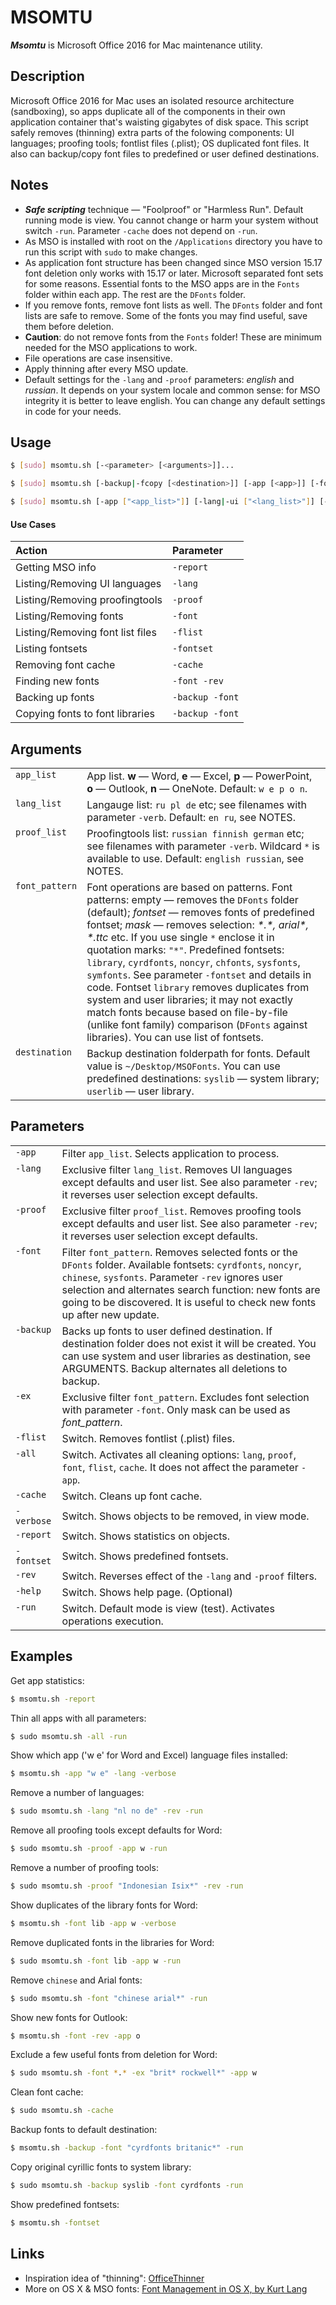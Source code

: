 # MSOMTU  
***Msomtu*** is Microsoft Office 2016 for Mac maintenance utility.

## Description
Microsoft Office 2016 for Mac uses an isolated resource architecture (sandboxing), so apps duplicate all of the components in their own application container that's waisting gigabytes of disk space. This script safely removes (thinning) extra parts of the folowing components: UI languages; proofing tools; fontlist files (.plist); OS duplicated font files. It also can backup/copy font files to predefined or user defined destinations.

## Notes
* ***Safe scripting*** technique — "Foolproof" or "Harmless Run". Default running mode is view. You cannot change or harm your system without switch `-run`. Parameter `-cache` does not depend on `-run`.
* As MSO is installed with root on the `/Applications` directory you have to run this script with `sudo` to make changes.
* As application font structure has been changed since MSO version 15.17 font deletion only works with 15.17 or later. Microsoft separated font sets for some reasons. Essential fonts to the MSO apps are in the `Fonts` folder within each app. The rest are the `DFonts` folder.
* If you remove fonts, remove font lists as well. The `DFonts` folder and font lists are safe to remove. Some of the fonts you may find useful, save them before deletion.
* **Caution**: do not remove fonts from the `Fonts` folder! These are minimum needed for the MSO applications to work.
* File operations are case insensitive.
* Apply thinning after every MSO update.
* Default settings for the `-lang` and `-proof` parameters: *english* and *russian*. It depends on your system locale and common sense: for MSO integrity it is better to leave english. You can change any default settings in code for your needs.

## Usage

```sh
$ [sudo] msomtu.sh [-<parameter> [<arguments>]]...

$ [sudo] msomtu.sh [-backup|-fcopy [<destination>]] [-app [<app>]] [-font [<font_pattern>]] [-ex|-x <font_pattern>] [-run]

$ [sudo] msomtu.sh [-app ["<app_list>"]] [-lang|-ui ["<lang_list>"]] [-proof|-p ["<proof_list>"]] [-font [<font_pattern>]] [-flist|-fl] [-ex|-x <font_pattern>] [-cache] [-report|-rep] [-verbose|-verb] [-fontset|-fs] [-all|-full] [-rev] [-help|-h|-?] [-run]
```

#### Use Cases
| Action  | Parameter |
|:--------|:----------|
| Getting MSO info | `-report` |
| Listing/Removing UI languages | `-lang` |
| Listing/Removing proofingtools | `-proof` |
| Listing/Removing fonts | `-font` |
| Listing/Removing font list files | `-flist` |
| Listing fontsets | `-fontset` |
| Removing font cache | `-cache` |
| Finding new fonts | `-font -rev` |
| Backing up fonts | `-backup -font` |
| Copying fonts to font libraries | `-backup -font` |

## Arguments
<table>
<tr><td valign="top"><code>app_list</code></td><td>App list. <b>w</b> — Word, <b>e</b> — Excel, <b>p</b> — PowerPoint, <b>o</b> — Outlook, <b>n</b> — OneNote. Default: <code>w e p o n</code>.</td></tr>
<tr><td valign="top"><code>lang_list</code></td><td>Langauge list: <code>ru pl de</code> etc; see filenames with parameter <code>-verb</code>. Default: <code>en ru</code>, see NOTES.</td></tr>
<tr><td valign="top"><code>proof_list</code></td><td>Proofingtools list: <code>russian finnish german</code> etc; see filenames with parameter <code>-verb</code>. Wildcard <code>*</code> is available to use. Default: <code>english russian</code>, see NOTES.</td></tr>
<tr><td valign="top"><code>font_pattern</code></td><td>Font operations are based on patterns. Font patterns: empty — removes the <code>DFonts</code> folder (default); <i>fontset</i> — removes fonts of predefined fontset; <i>mask</i> — removes selection: <i>*.*, arial*, *.ttc</i> etc. If you use single <code>*</code> enclose it in quotation marks: <code>"*"</code>. Predefined fontsets: <code>library</code>, <code>cyrdfonts</code>, <code>noncyr</code>, <code>chfonts</code>, <code>sysfonts</code>, <code>symfonts</code>. See parameter <code>-fontset</code> and details in code. Fontset <code>library</code> removes duplicates from system and user libraries; it may not exactly match fonts because based on file-by-file (unlike font family) comparison (<code>DFonts</code> against libraries). You can use list of fontsets.</td></tr>
<tr><td valign="top"><code>destination</code></td><td>Backup destination folderpath for fonts. Default value is <code>~/Desktop/MSOFonts</code>. You can use predefined destinations: <code>syslib</code> — system library; <code>userlib</code> — user library.</td></tr>
</table>

## Parameters
<table>
<tr><td valign="top"><code>-app</code></td> <td>Filter <code>app_list</code>. Selects application to process.</td></tr>
<tr><td valign="top"><code>-lang</code></td> <td>Exclusive filter <code>lang_list</code>. Removes UI languages except defaults and user list. See also parameter <code>-rev</code>; it reverses user selection except defaults.</td></tr>
<tr><td valign="top"><code>-proof</code></td> <td>Exclusive filter <code>proof_list</code>. Removes proofing tools except defaults and user list. See also parameter <code>-rev</code>; it reverses user selection except defaults.</td></tr>
<tr><td valign="top"><code>-font</code></td> <td>Filter <code>font_pattern</code>. Removes selected fonts or the <code>DFonts</code> folder. Available fontsets: <code>cyrdfonts</code>, <code>noncyr</code>, <code>chinese</code>, <code>sysfonts</code>. Parameter <code>-rev</code> ignores user selection and alternates search function: new fonts are going to be discovered. It is useful to check new fonts up after new update.</td></tr>
<tr><td valign="top"><code>-backup</code></td> <td>Backs up fonts to user defined destination. If destination folder does not exist it will be created. You can use system and user libraries as destination, see ARGUMENTS. Backup alternates all deletions to backup.</td></tr>
<tr><td valign="top"><code>-ex</code></td> <td>Exclusive filter <code>font_pattern</code>. Excludes font selection with parameter <code>-font</code>. Only mask can be used as <i>font_pattern</i>.</td></tr>
<tr><td valign="top"><code>-flist</code></td> <td>Switch. Removes fontlist (.plist) files.</td></tr>
<tr><td valign="top"><code>-all</code></td> <td>Switch. Activates all cleaning options: <code>lang</code>, <code>proof</code>, <code>font</code>, <code>flist</code>, <code>cache</code>. It does not affect the parameter <code>-app</code>.</td></tr>
<tr><td valign="top"><code>-cache</code></td> <td>Switch. Cleans up font cache.</td></tr>
<tr><td nowrap valign="top"><code>-verbose</code></td> <td>Switch. Shows objects to be removed, in view mode.</td></tr>
<tr><td valign="top"><code>-report</code></td> <td>Switch. Shows statistics on objects.</td></tr>
<tr><td nowrap valign="top"><code>-fontset</code></td> <td>Switch. Shows predefined fontsets.</td></tr>
<tr><td valign="top"><code>-rev</code></td> <td>Switch. Reverses effect of the <code>-lang</code> and <code>-proof</code> filters.</td></tr>
<tr><td valign="top"><code>-help</code></td> <td>Switch. Shows help page. (Optional)</td></tr>
<tr><td valign="top"><code>-run</code></td> <td>Switch. Default mode is view (test). Activates operations execution.</td></tr>
</table>

## Examples
Get app statistics:

```sh
$ msomtu.sh -report
```

Thin all apps with all parameters:

```sh
$ sudo msomtu.sh -all -run
```

Show which app ('w e' for Word and Excel) language files installed:

```sh
$ msomtu.sh -app "w e" -lang -verbose
```

Remove a number of languages:

```sh
$ sudo msomtu.sh -lang "nl no de" -rev -run 
```

Remove all proofing tools except defaults for Word:

```sh
$ sudo msomtu.sh -proof -app w -run 
```

Remove a number of proofing tools:

```sh
$ sudo msomtu.sh -proof "Indonesian Isix*" -rev -run 
```

Show duplicates of the library fonts for Word:

```sh
$ msomtu.sh -font lib -app w -verbose 
```

Remove duplicated fonts in the libraries for Word:

```sh
$ sudo msomtu.sh -font lib -app w -run 
```

Remove `chinese` and Arial fonts:

```sh
$ sudo msomtu.sh -font "chinese arial*" -run 
```

Show new fonts for Outlook:

```sh
$ msomtu.sh -font -rev -app o 
```

Exclude a few useful fonts from deletion for Word:

```sh
$ sudo msomtu.sh -font *.* -ex "brit* rockwell*" -app w 
```

Clean font cache:

```sh
$ sudo msomtu.sh -cache
```

Backup fonts to default destination:

```sh
$ msomtu.sh -backup -font "cyrdfonts britanic*" -run
```

Copy original cyrillic fonts to system library:

```sh
$ sudo msomtu.sh -backup syslib -font cyrdfonts -run 
```

Show predefined fontsets:

```sh
$ msomtu.sh -fontset
```

## Links
* Inspiration idea of "thinning": [OfficeThinner](https://github.com/goodbest/OfficeThinner)
* More on OS X & MSO fonts: [Font Management in OS X, by Kurt Lang](http://www.jklstudios.com/misc/osxfonts.html)
